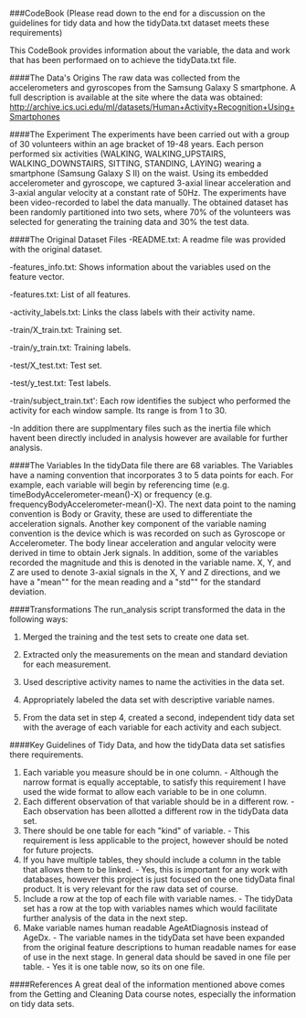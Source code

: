 ###CodeBook
(Please read down to the end for a discussion on the guidelines for tidy data and how the tidyData.txt dataset meets these requirements)

This CodeBook provides information about the variable, the data and work that has been performaed
on to achieve the tidyData.txt file. 

####The Data's Origins
The raw data was collected from the accelerometers and gyroscopes from the Samsung Galaxy S smartphone. A full description is available at the site where the data was obtained: 
http://archive.ics.uci.edu/ml/datasets/Human+Activity+Recognition+Using+Smartphones

####The Experiment
The experiments have been carried out with a group of 30 volunteers within an age bracket of 19-48 years. Each person performed six activities (WALKING, WALKING_UPSTAIRS, WALKING_DOWNSTAIRS, SITTING, STANDING, LAYING) wearing a smartphone (Samsung Galaxy S II) on the waist. Using its embedded accelerometer and gyroscope, we captured 3-axial linear acceleration and 3-axial angular velocity at a constant rate of 50Hz. The experiments have been video-recorded to label the data manually. The obtained dataset has been randomly partitioned into two sets, where 70% of the volunteers was selected for generating the training data and 30% the test data. 

####The Original Dataset Files
-README.txt: A readme file was provided with the original dataset.

-features_info.txt: Shows information about the variables used on the feature vector.

-features.txt: List of all features.

-activity_labels.txt: Links the class labels with their activity name.

-train/X_train.txt: Training set.

-train/y_train.txt: Training labels.

-test/X_test.txt: Test set.

-test/y_test.txt: Test labels.

-train/subject_train.txt': Each row identifies the subject who performed the activity for each window sample. Its range is from 1 to 30.

-In addition there are supplmentary files such as the inertia file which havent been directly included in analysis however are available for further analysis.

####The Variables
In the tidyData file there are 68 variables. The Variables have a naming convention that incorporates 3 to 5 data points for each. For example, each variable will begin by referencing time (e.g. timeBodyAccelerometer-mean()-X) or frequency (e.g. frequencyBodyAccelerometer-mean()-X). The next data point to the naming convention is Body or Gravity, these are used to differentiate the acceleration signals. Another key component of the variable naming convention is the device which is was recorded on such as Gyroscope or Accelerometer. The body linear acceleration and angular velocity were derived in time to obtain Jerk signals. In addition, some of the variables recorded the magnitude and this is denoted in the variable name. X, Y, and Z are used to denote 3-axial signals in the X, Y and Z directions, and we have a "mean"" for the mean reading and a "std"" for the standard deviation.

####Transformations
The run_analysis script transformed the data in the following ways:

1. Merged the training and the test sets to create one data set.

2. Extracted only the measurements on the mean and standard deviation for each measurement.

3. Used descriptive activity names to name the activities in the data set.

4. Appropriately labeled the data set with descriptive variable names.

5. From the data set in step 4, created a second, independent tidy data set with the average of each variable for each activity and each subject.

####Key Guidelines of Tidy Data, and how the tidyData data set satisfies there requirements.
1. Each variable you measure should be in one column. - Although the narrow format is equally acceptable, to satisfy this requirement I have used the wide format to allow each variable to be in one column.
2. Each different observation of that variable should be in a different row. - Each observation has been allotted a different row in the tidyData data set. 
3. There should be one table for each "kind" of variable. - This requirement is less applicable to the project, however should be noted for future projects. 
4. If you have multiple tables, they should include a column in the table that allows them to be linked. - Yes, this is important for any work with databases, however this project is just focused on the one tidyData final product. It is very relevant for the raw data set of course.
5. Include a row at the top of each file with variable names. - The tidyData set has a row at the top with variables names which would facilitate further analysis of the data in the next step.
6. Make variable names human readable AgeAtDiagnosis instead of AgeDx. - The variable names in the tidyData set have been expanded from the original feature descriptions to human readable names for ease of use in the next stage. 
In general data should be saved in one file per table. - Yes it is one table now, so its on one file.

####References
A great deal of the information mentioned above comes from the Getting and Cleaning Data course notes, especially the information on tidy data sets.